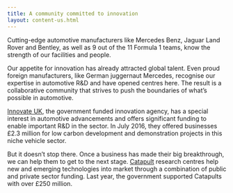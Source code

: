 ```yaml
---
title: A community committed to innovation
layout: content-us.html
---
```


Cutting-edge automotive manufacturers like Mercedes Benz, Jaguar Land Rover and Bentley, as well as 9 out of the 11 Formula 1 teams, know the strength of our facilities and people.  

Our appetite for innovation has already attracted global talent. Even proud foreign manufacturers, like German juggernaut Mercedes, recognise our expertise in automotive R&D and have opened centres here. The result is a collaborative community that strives to push the boundaries of what’s possible in automotive.

[Innovate UK](https://www.gov.uk/government/organisations/innovate-uk), the government funded innovation agency, has a special interest in automotive advancements and offers significant funding to enable important R&D in the sector. In July 2016, they offered businesses £2.3 million for low carbon development and demonstration projects in this niche vehicle sector.

But it doesn’t stop there. Once a business has made their big breakthrough, we can help them to get to the next stage. [Catapult](https://www.catapult.org.uk/) research centres help new and emerging technologies into market through a combination of public and private sector funding. Last year, the government supported Catapults with over £250 million.